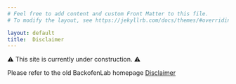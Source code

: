 ```yaml
---
# Feel free to add content and custom Front Matter to this file.
# To modify the layout, see https://jekyllrb.com/docs/themes/#overriding-theme-defaults

layout: default
title:  Disclaimer
---
```


<div class="warning-message">
  ⚠️ This site is currently under construction. ⚠️
</div>

Please refer to the old BackofenLab homepage <a href="http://www.bioinf.uni-freiburg.de/impressum.html?en">Disclaimer</a>